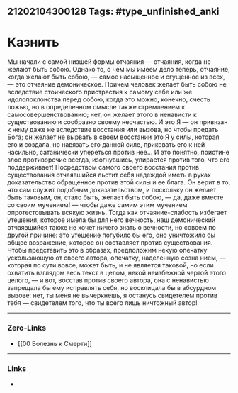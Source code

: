 21202104300128
Tags: #type_unfinished_anki 
---
# Казнить

Мы начали с самой низшей формы отчаяния — отчаяния, когда не желают быть собою. Однако то, с чем мы имеем дело теперь, отчаяние, когда желают быть собою, — самое насыщенное и сгущенное из всех, — это отчаяние демоническое. Причем человек желает быть собою не вследствие стоического пристрастия к самому себе или же идолопоклонства перед собою, когда это можно, конечно, счесть ложью, но в определенном смысле также стремлением к самосовершенствованию; нет, он желает этого в ненависти к существованию и сообразно своему несчастью. И это Я — он привязан к нему даже не вследствие восстания или вызова, но чтобы предать Бога; он желает не вырвать в своем восстании это Я у силы, которая его и создала, но навязать его данной силе, приковать его к ней насильно, сатанически упереться против нее... И это понятно, поистине злое противоречие всегда, изогнувшись, упирается против того, что его поддерживает! Посредством самого своего восстания против существования отчаявшийся льстит себя надеждой иметь в руках доказательство обращенное против этой силы и ее блага. Он верит в то, что сам служит подобным доказательством, и поскольку он желает быть таковым, он, стало быть, желает быть собою, — да, даже вместе со своим мучением! — чтобы даже самим этим мучением опротестовывать всякую жизнь. Тогда как отчаяние-слабость избегает утешения, которое имела бы для него вечность, наш демонический отчаявшийся также не хочет ничего знать о вечности, но совсем по другой причине: это утешение погубило бы его, оно уничтожило бы общее возражение, которое он составляет против существования. Чтобы представить это в образах, предположим некую опечатку ускользающую от своего автора, опечатку, наделенную созна нием, — которая по сути вовсе, может быть, и не является таковой, но если охватить взглядом весь текст в целом, некой неизбежной чертой этого целого, — и вот, восстав против своего автора, она с ненавистью запрещала бы ему исправлять себя, но восклицала бы в абсурдном вызове: нет, ты меня не вычеркнешь, я останусь свидетелем против тебя — свидетелем того, что ты всего лишь ничтожный автор!

---
### Zero-Links
- [[00 Болезнь к Смерти]]
---
### Links
-